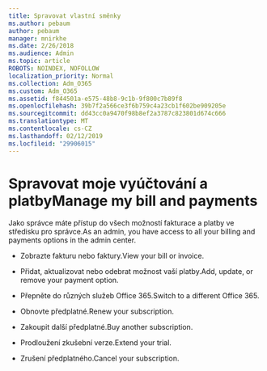 ```yaml
---
title: Spravovat vlastní směnky
ms.author: pebaum
author: pebaum
manager: mnirkhe
ms.date: 2/26/2018
ms.audience: Admin
ms.topic: article
ROBOTS: NOINDEX, NOFOLLOW
localization_priority: Normal
ms.collection: Adm_O365
ms.custom: Adm_O365
ms.assetid: f844501a-e575-48b8-9c1b-9f800c7b89f8
ms.openlocfilehash: 39b7f2a566ce3f6b759c4a23cb1f602be909205e
ms.sourcegitcommit: dd43cc0a9470f98b8ef2a3787c823801d674c666
ms.translationtype: MT
ms.contentlocale: cs-CZ
ms.lasthandoff: 02/12/2019
ms.locfileid: "29906015"
---
```

# <a name="manage-my-bill-and-payments"></a><span data-ttu-id="d26bc-102">Spravovat moje vyúčtování a platby</span><span class="sxs-lookup"><span data-stu-id="d26bc-102">Manage my bill and payments</span></span>

<span data-ttu-id="d26bc-103">Jako správce máte přístup do všech možností fakturace a platby ve středisku pro správce.</span><span class="sxs-lookup"><span data-stu-id="d26bc-103">As an admin, you have access to all your billing and payments options in the admin center.</span></span>
  
- <span data-ttu-id="d26bc-104">Zobrazte fakturu nebo faktury.</span><span class="sxs-lookup"><span data-stu-id="d26bc-104">View your bill or invoice.</span></span>
    
- <span data-ttu-id="d26bc-105">Přidat, aktualizovat nebo odebrat možnost vaší platby.</span><span class="sxs-lookup"><span data-stu-id="d26bc-105">Add, update, or remove your payment option.</span></span>
    
- <span data-ttu-id="d26bc-106">Přepněte do různých služeb Office 365.</span><span class="sxs-lookup"><span data-stu-id="d26bc-106">Switch to a different Office 365.</span></span>
    
- <span data-ttu-id="d26bc-107">Obnovte předplatné.</span><span class="sxs-lookup"><span data-stu-id="d26bc-107">Renew your subscription.</span></span>
    
- <span data-ttu-id="d26bc-108">Zakoupit další předplatné.</span><span class="sxs-lookup"><span data-stu-id="d26bc-108">Buy another subscription.</span></span>
    
- <span data-ttu-id="d26bc-109">Prodloužení zkušební verze.</span><span class="sxs-lookup"><span data-stu-id="d26bc-109">Extend your trial.</span></span>
    
- <span data-ttu-id="d26bc-110">Zrušení předplatného.</span><span class="sxs-lookup"><span data-stu-id="d26bc-110">Cancel your subscription.</span></span>
    


